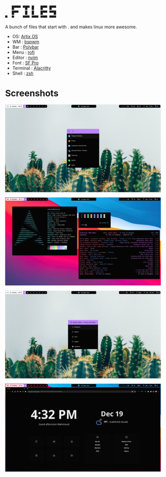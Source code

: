 ```
   █▀▀▀ ▀█▀ █   █▀▀ █▀▀
   █▀▀   █  █   █▀▀ ▀▀█
▀  ▀    ▀▀▀ ▀▀▀ ▀▀▀ ▀▀▀
```

A bunch of files that start with . and makes linux more awesome.

- OS: [Artix OS](https://artixlinux.org)
- WM : [bspwm](https://wiki.archlinux.org/index.php/Bspwm)
- Bar : [Polybar](https://github.com/polybar/polybar)
- Menu : [rofi](https://wiki.archlinux.org/index.php/Rofi)
- Editor : [nvim](https://neovim.org/)
- Font : [SF Pro](https://developer.apple.com/fonts/)
- Terminal : [Alacritty](https://aur.archlinux.org/packages/alacritty-ligatures/)
- Shell : [zsh](https://wiki.archlinux.org/index.php/Zsh)

# Screenshots

![alt text](https://raw.githubusercontent.com/mahmoudk1000/Dotfiles/master/Screen/1.png)

![alt text](https://raw.githubusercontent.com/mahmoudk1000/Dotfiles/master/Screen/2.png)

![alt text](https://raw.githubusercontent.com/mahmoudk1000/Dotfiles/master/Screen/3.png)

![alt text](https://raw.githubusercontent.com/mahmoudk1000/Dotfiles/master/Screen/4.png)
